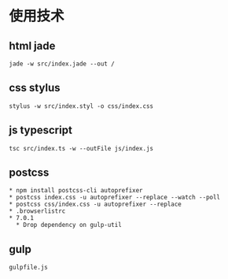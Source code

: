 # 使用技术 
## html jade 
    jade -w src/index.jade --out /
## css stylus
    stylus -w src/index.styl -o css/index.css
## js typescript
    tsc src/index.ts -w --outFile js/index.js
## postcss

    * npm install postcss-cli autoprefixer
    * postcss index.css -u autoprefixer --replace --watch --poll
    * postcss css/index.css -u autoprefixer --replace
    * .browserlistrc
    * 7.0.1
      * Drop dependency on gulp-util
## gulp
    gulpfile.js
